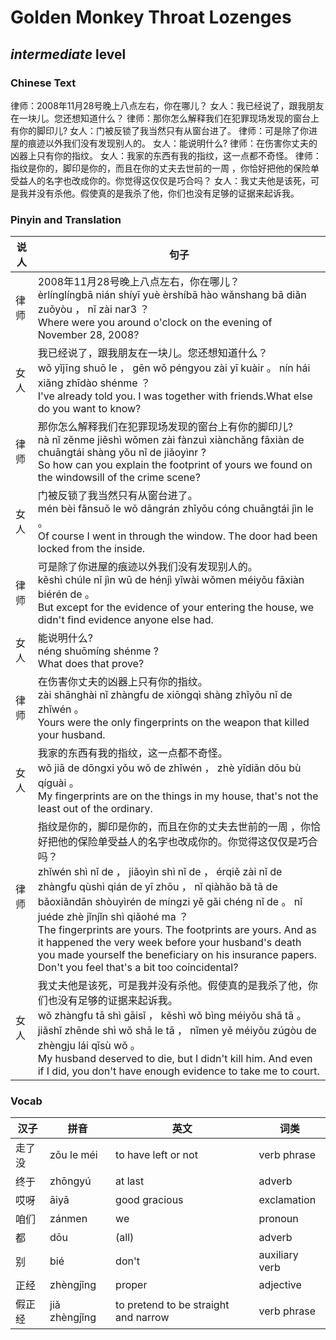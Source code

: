 # Golden Monkey Throat Lozenges
## *intermediate* level

### Chinese Text
律师：2008年11月28号晚上八点左右，你在哪儿？
女人：我已经说了，跟我朋友在一块儿。您还想知道什么？
律师：那你怎么解释我们在犯罪现场发现的窗台上有你的脚印儿?
女人：门被反锁了我当然只有从窗台进了。
律师：可是除了你进屋的痕迹以外我们没有发现别人的。
女人：能说明什么?
律师：在伤害你丈夫的凶器上只有你的指纹。
女人：我家的东西有我的指纹，这一点都不奇怪。
律师：指纹是你的，脚印是你的，而且在你的丈夫去世前的一周 ，你恰好把他的保险单受益人的名字也改成你的。你觉得这仅仅是巧合吗？
女人：我丈夫他是该死，可是我并没有杀他。假使真的是我杀了他，你们也没有足够的证据来起诉我。

### Pinyin and Translation
|说人|句子|
|----|----|
|律师|2008年11月28号晚上八点左右，你在哪儿？<br />èrlínglíngbā nián shíyī yuè èrshíbā hào wǎnshang bā diǎn zuǒyòu ， nǐ zài nar3 ？<br />Where were you around o'clock on the evening of November 28, 2008?|
|女人|我已经说了，跟我朋友在一块儿。您还想知道什么？<br />wǒ yǐjīng shuō le ， gēn wǒ péngyou zài yī kuàir 。 nín hái xiǎng zhīdào shénme ？<br />I've already told you. I was together with friends.What else do you want to know?|
|律师|那你怎么解释我们在犯罪现场发现的窗台上有你的脚印儿?<br />nà nǐ zěnme jiěshì wǒmen zài fànzuì xiànchǎng fāxiàn de chuāngtái shàng yǒu nǐ de jiǎoyìnr ?<br />So how can you explain the footprint of yours we found on the windowsill of the crime scene?|
|女人|门被反锁了我当然只有从窗台进了。<br />mén bèi fǎnsuǒ le wǒ dāngrán zhǐyǒu cóng chuāngtái jìn le 。<br />Of course I went in through the window. The door had been locked from the inside.|
|律师|可是除了你进屋的痕迹以外我们没有发现别人的。<br />kěshì chúle nǐ jìn wū de hénjì yǐwài wǒmen méiyǒu fāxiàn biérén de 。<br />But except for the evidence of your entering the house, we didn't find evidence anyone else had.|
|女人|能说明什么?<br />néng shuōmíng shénme ?<br />What does that prove?|
|律师|在伤害你丈夫的凶器上只有你的指纹。<br />zài shānghài nǐ zhàngfu de xiōngqì shàng zhǐyǒu nǐ de zhǐwén 。<br />Yours were the only fingerprints on the weapon that killed your husband.|
|女人|我家的东西有我的指纹，这一点都不奇怪。<br />wǒ jiā de dōngxi yǒu wǒ de zhǐwén ， zhè yīdiǎn dōu bù qíguài 。<br />My fingerprints are on the things in my house, that's not the least out of the ordinary.|
|律师|指纹是你的，脚印是你的，而且在你的丈夫去世前的一周 ，你恰好把他的保险单受益人的名字也改成你的。你觉得这仅仅是巧合吗？<br />zhǐwén shì nǐ de ， jiǎoyìn shì nǐ de ， érqiě zài nǐ de zhàngfu qùshì qián de yī zhōu  ， nǐ qiàhǎo bǎ tā de bǎoxiǎndān shòuyìrén de míngzi yě gǎi chéng nǐ de 。 nǐ juéde zhè jǐnjǐn shì qiǎohé ma ？<br />The fingerprints are yours. The footprints are yours. And as it happened the very week before your husband's death you made yourself the beneficiary on his insurance papers. Don't you feel that's a bit too coincidental?|
|女人|我丈夫他是该死，可是我并没有杀他。假使真的是我杀了他，你们也没有足够的证据来起诉我。<br />wǒ zhàngfu tā shì gāisǐ ， kěshì wǒ bìng méiyǒu shā tā 。 jiǎshǐ zhēnde shì wǒ shā le tā ， nǐmen yě méiyǒu zúgòu de zhèngju lái qǐsù wǒ 。<br />My husband deserved to die, but I didn't kill him. And even if I did, you don't have enough evidence to take me to court.|
### Vocab
|汉子|拼音|英文|词类|
|----|----|----|----|
|走了没|zǒu le méi|to have left or not|verb phrase|
|终于|zhōngyú|at last|adverb|
|哎呀|āiyā|good gracious|exclamation|
|咱们|zánmen|we|pronoun|
|都|dōu|(all)|adverb|
|别|bié|don't|auxiliary verb|
|正经|zhèngjǐng|proper|adjective|
|假正经|jiǎ zhèngjǐng|to pretend to be straight and narrow|verb phrase|